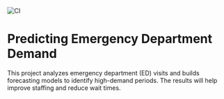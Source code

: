 ![CI](https://github.com/Hatoun04/Emergency-Department-Project/actions/workflows/ci.yml/badge.svg)


# Predicting Emergency Department Demand

This project analyzes emergency department (ED) visits and builds forecasting models 
to identify high-demand periods. The results will help improve staffing and reduce wait times.


